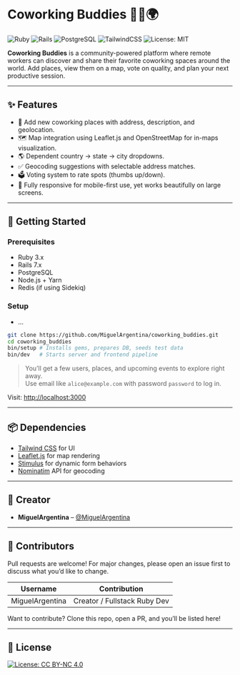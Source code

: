 # Coworking Buddies 🧑‍💻🌍

![Ruby](https://img.shields.io/badge/Ruby-3.x-red)
![Rails](https://img.shields.io/badge/Rails-7.x-red)
![PostgreSQL](https://img.shields.io/badge/PostgreSQL-%23336791.svg?style=flat&logo=postgresql&logoColor=white)
![TailwindCSS](https://img.shields.io/badge/TailwindCSS-2.x-38bdf8?logo=tailwindcss&logoColor=white)
![License: MIT](https://img.shields.io/badge/License-MIT-yellow.svg)

**Coworking Buddies** is a community-powered platform where remote workers can discover and share their favorite coworking spaces around the world. Add places, view them on a map, vote on quality, and plan your next productive session.

---

## ✨ Features

- 📍 Add new coworking places with address, description, and geolocation.
- 🗺️ Map integration using Leaflet.js and OpenStreetMap for in-maps visualization.
- 🌎 Dependent country → state → city dropdowns.
- ✅ Geocoding suggestions with selectable address matches.
- 🗳️ Voting system to rate spots (thumbs up/down).
- 📱 Fully responsive for mobile-first use, yet works beautifully on large screens.

---

## 🚀 Getting Started

### Prerequisites

- Ruby 3.x
- Rails 7.x
- PostgreSQL
- Node.js + Yarn
- Redis (if using Sidekiq)

### Setup

* ...
```bash
git clone https://github.com/MiguelArgentina/coworking_buddies.git
cd coworking_buddies
bin/setup # Installs gems, prepares DB, seeds test data
bin/dev   # Starts server and frontend pipeline
```
> You’ll get a few users, places, and upcoming events to explore right away.  
> Use email like `alice@example.com` with password `password` to log in.

Visit: [http://localhost:3000](http://localhost:3000)

---

## 📦 Dependencies

- [Tailwind CSS](https://tailwindcss.com/) for UI
- [Leaflet.js](https://leafletjs.com/) for map rendering
- [Stimulus](https://stimulus.hotwired.dev/) for dynamic form behaviors
- [Nominatim](https://nominatim.org/) API for geocoding

---

## 👤 Creator

- **MiguelArgentina** – [@MiguelArgentina](https://github.com/MiguelArgentina)

---

## 🤝 Contributors

Pull requests are welcome! For major changes, please open an issue first to discuss what you’d like to change.

| Username          | Contribution                 |
|-------------------|------------------------------|
| MiguelArgentina   | Creator / Fullstack Ruby Dev |


Want to contribute? Clone this repo, open a PR, and you’ll be listed here!

---

## 📄 License

[![License: CC BY-NC 4.0](https://img.shields.io/badge/License-CC%20BY--NC%204.0-lightgrey.svg)](https://creativecommons.org/licenses/by-nc/4.0/)

